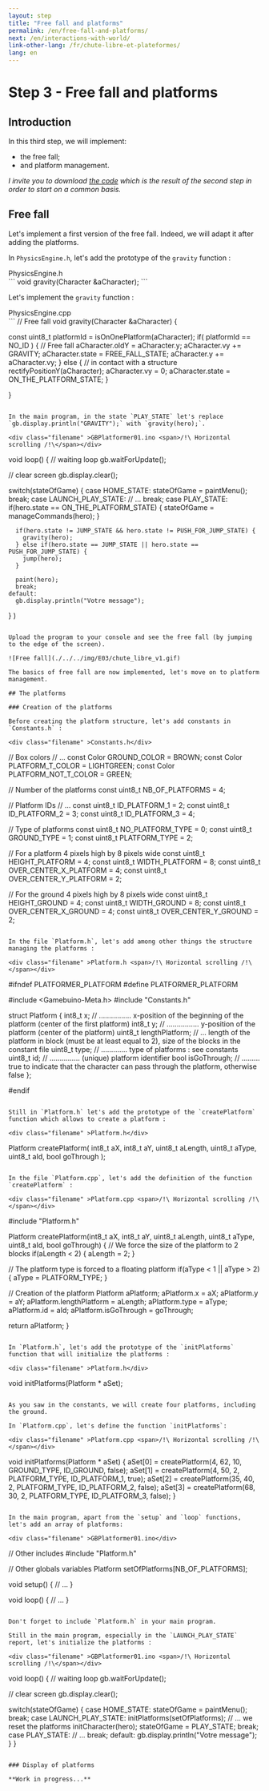 ```yaml
---
layout: step
title: "Free fall and platforms"
permalink: /en/free-fall-and-platforms/
next: /en/interactions-with-world/
link-other-lang: /fr/chute-libre-et-plateformes/
lang: en
---
```


# Step 3 - Free fall and platforms

## Introduction

In this third step, we will implement:
* the free fall;
* and platform management.

*I invite you to download <a href="https://github.com/chris-scientist/gb-platformer-workshop-01/archive/v2.0.zip" class="external-link" >the code</a> which is the result of the second step in order to start on a common basis.*

## Free fall

Let's implement a first version of the free fall. Indeed, we will adapt it after adding the platforms.

In `PhysicsEngine.h`, let's add the prototype of the `gravity` function :

<div class="filename" >PhysicsEngine.h</div>
```
void gravity(Character &aCharacter);
```

Let's implement the `gravity` function :

<div class="filename" >PhysicsEngine.cpp</div>
```
// Free fall
void gravity(Character &aCharacter) {

  const uint8_t platformId = isOnOnePlatform(aCharacter);
  if( platformId == NO_ID ) {
    // Free fall
    aCharacter.oldY = aCharacter.y;
    aCharacter.vy += GRAVITY;
    aCharacter.state = FREE_FALL_STATE;
    aCharacter.y += aCharacter.vy;
  } else {
    // in contact with a structure
    rectifyPositionY(aCharacter);
    aCharacter.vy = 0;
    aCharacter.state = ON_THE_PLATFORM_STATE;
  }
  
}
```

In the main program, in the state `PLAY_STATE` let's replace `gb.display.println("GRAVITY");` with `gravity(hero);`.

<div class="filename" >GBPlatformer01.ino <span>/!\ Horizontal scrolling /!\</span></div>
```
void loop() {
  // waiting loop
  gb.waitForUpdate();

  // clear screen
  gb.display.clear();

  switch(stateOfGame) {
    case HOME_STATE:
      stateOfGame = paintMenu();
      break;
    case LAUNCH_PLAY_STATE:
      // ...
      break;
    case PLAY_STATE:
      if(hero.state == ON_THE_PLATFORM_STATE) {
        stateOfGame = manageCommands(hero);
      }

      if(hero.state != JUMP_STATE && hero.state != PUSH_FOR_JUMP_STATE) {
        gravity(hero);
      } else if(hero.state == JUMP_STATE || hero.state == PUSH_FOR_JUMP_STATE) {
        jump(hero);
      }

      paint(hero);
      break;
    default:
      gb.display.println("Votre message");
  }
)
```

Upload the program to your console and see the free fall (by jumping to the edge of the screen).

![Free fall](./../../img/E03/chute_libre_v1.gif)

The basics of free fall are now implemented, let's move on to platform management.

## The platforms

### Creation of the platforms

Before creating the platform structure, let's add constants in `Constants.h` :

<div class="filename" >Constants.h</div>
```
// Box colors
// ...
const Color GROUND_COLOR = BROWN;
const Color PLATFORM_T_COLOR = LIGHTGREEN;
const Color PLATFORM_NOT_T_COLOR = GREEN;

// Number of the platforms
const uint8_t NB_OF_PLATFORMS = 4;

// Platform IDs
// ...
const uint8_t ID_PLATFORM_1 = 2;
const uint8_t ID_PLATFORM_2 = 3;
const uint8_t ID_PLATFORM_3 = 4;

// Type of platforms
const uint8_t NO_PLATFORM_TYPE = 0;
const uint8_t GROUND_TYPE = 1;
const uint8_t PLATFORM_TYPE = 2;

// For a platform 4 pixels high by 8 pixels wide
const uint8_t HEIGHT_PLATFORM = 4;
const uint8_t WIDTH_PLATFORM = 8;
const uint8_t OVER_CENTER_X_PLATFORM = 4;
const uint8_t OVER_CENTER_Y_PLATFORM = 2;

// For the ground 4 pixels high by 8 pixels wide
const uint8_t HEIGHT_GROUND = 4;
const uint8_t WIDTH_GROUND = 8;
const uint8_t OVER_CENTER_X_GROUND = 4;
const uint8_t OVER_CENTER_Y_GROUND = 2;
```

In the file `Platform.h`, let's add among other things the structure managing the platforms :

<div class="filename" >Platform.h <span>/!\ Horizontal scrolling /!\</span></div>
```
#ifndef PLATFORMER_PLATFORM
#define PLATFORMER_PLATFORM

#include <Gamebuino-Meta.h>
#include "Constants.h"

struct Platform {
  int8_t x; // ................ x-position of the beginning of the platform (center of the first platform)
  int8_t y; // ................ y-position of the platform (center of the platform)
  uint8_t lengthPlatform; // ... length of the platform in block (must be at least equal to 2), size of the blocks in the constant file
  uint8_t type; // ............. type of platforms : see constants
  uint8_t id; // ............... (unique) platform identifier
  bool isGoThrough; // ......... true to indicate that the character can pass through the platform, otherwise false
};

#endif
```

Still in `Platform.h` let's add the prototype of the `createPlatform` function which allows to create a platform :

<div class="filename" >Platform.h</div>
```
Platform createPlatform(
  int8_t aX, int8_t aY, 
  uint8_t aLength, 
  uint8_t aType, 
  uint8_t aId, 
  bool goThrough
);
```

In the file `Platform.cpp`, let's add the definition of the function `createPlatform` :

<div class="filename" >Platform.cpp <span>/!\ Horizontal scrolling /!\</span></div>
```
#include "Platform.h"

Platform createPlatform(int8_t aX, int8_t aY, uint8_t aLength, uint8_t aType, uint8_t aId, bool goThrough) {
  // We force the size of the platform to 2 blocks
  if(aLength < 2) {
    aLength = 2;
  }

  // The platform type is forced to a floating platform
  if(aType < 1 || aType > 2) {
    aType = PLATFORM_TYPE;
  }

  // Creation of the platform
  Platform aPlatform;
  aPlatform.x = aX;
  aPlatform.y = aY;
  aPlatform.lengthPlatform = aLength;
  aPlatform.type = aType;
  aPlatform.id = aId;
  aPlatform.isGoThrough = goThrough;

  return aPlatform;
}
```

In `Platform.h`, let's add the prototype of the `initPlatforms` function that will initialize the platforms :

<div class="filename" >Platform.h</div>
```
void initPlatforms(Platform * aSet);
```

As you saw in the constants, we will create four platforms, including the ground.

In `Platform.cpp`, let's define the function `initPlatforms`:

<div class="filename" >Platform.cpp <span>/!\ Horizontal scrolling /!\</span></div>
```
void initPlatforms(Platform * aSet) {
  aSet[0] = createPlatform(4, 62, 10, GROUND_TYPE, ID_GROUND, false);
  aSet[1] = createPlatform(4, 50, 2, PLATFORM_TYPE, ID_PLATFORM_1, true);
  aSet[2] = createPlatform(35, 40, 2, PLATFORM_TYPE, ID_PLATFORM_2, false);
  aSet[3] = createPlatform(68, 30, 2, PLATFORM_TYPE, ID_PLATFORM_3, false);
}
```

In the main program, apart from the `setup` and `loop` functions, let's add an array of platforms:

<div class="filename" >GBPlatformer01.ino</div>
```
// Other includes
#include "Platform.h"

// Other globals variables
Platform setOfPlatforms[NB_OF_PLATFORMS];

void setup() {
  // ...
}

void loop() {
  // ...
}
```

Don't forget to include `Platform.h` in your main program.

Still in the main program, especially in the `LAUNCH_PLAY_STATE` report, let's initialize the platforms :

<div class="filename" >GBPlatformer01.ino <span>/!\ Horizontal scrolling /!\</span></div>
```
void loop() {
  // waiting loop
  gb.waitForUpdate();

  // clear screen
  gb.display.clear();

  switch(stateOfGame) {
    case HOME_STATE:
      stateOfGame = paintMenu();
      break;
    case LAUNCH_PLAY_STATE:
      initPlatforms(setOfPlatforms); // ... we reset the platforms
      initCharacter(hero);
      stateOfGame = PLAY_STATE;
      break;
    case PLAY_STATE:
      // ...
      break;
    default:
      gb.display.println("Votre message");
  }
}
```

### Display of platforms

**Work in progress...**
